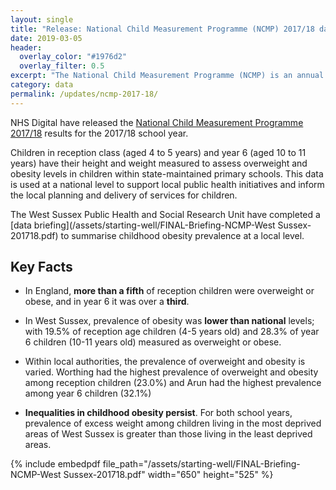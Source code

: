 ```yaml
---
layout: single
title: "Release: National Child Measurement Programme (NCMP) 2017/18 data briefing"
date: 2019-03-05
header: 
  overlay_color: "#1976d2"
  overlay_filter: 0.5
excerpt: "The National Child Measurement Programme (NCMP) is an annual record of the height and weight of primary school children in reception and year 6. This briefing summarises body mass index (BMI) classifications for children resident in West Sussex."
category: data
permalink: /updates/ncmp-2017-18/
---
```


NHS Digital have released the [National Child Measurement Programme 2017/18](https://digital.nhs.uk/data-and-information/publications/statistical/national-child-measurement-programme/2017-18-school-year) results for the 2017/18 school year.

Children in reception class (aged 4 to 5 years) and year 6 (aged 10 to 11 years) have their height and weight measured to assess overweight and obesity levels in children within state-maintained primary schools. This data is used at a national level to support local public health initiatives and inform the local planning and delivery of services for children.

The West Sussex Public Health and Social Research Unit have completed a [data briefing](/assets/starting-well/FINAL-Briefing-NCMP-West Sussex-201718.pdf) to summarise childhood obesity prevalence at a local level.

## Key Facts

+ In England, **more than a fifth** of reception children were overweight or obese, and in year 6 it was over a **third**. 

+ In West Sussex, prevalence of obesity was **lower than national** levels; with 19.5% of reception age children (4-5 years old) and 28.3% of year 6 children (10-11 years old) measured as overweight or obese.

+ Within local authorities, the prevalence of overweight and obesity is varied. Worthing had the highest prevalence of overweight and obesity among reception children (23.0%) and Arun had the highest prevalence among year 6 children (32.1%)

+ **Inequalities in childhood obesity persist**. For both school years, prevalence of excess weight among children living in the most deprived areas of West Sussex is greater than those living in the least deprived areas.

{% include embedpdf file_path="/assets/starting-well/FINAL-Briefing-NCMP-West Sussex-201718.pdf" width="650" height="525" %}
